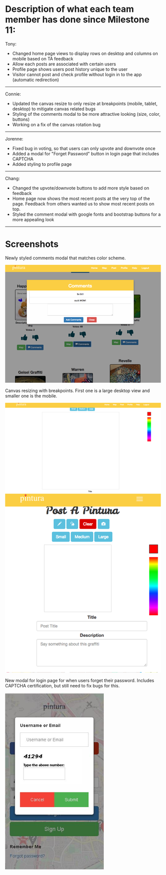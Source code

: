 # Description of what each team member has done since Milestone 11:

Tony:
- Changed home page views to display rows on desktop and columns on mobile based on TA feedback
- Allow each posts are associated with certain users
- Profile page shows users post history unique to the user
- Visitor cannot post and check profile without login in to the app (automatic redirection)


---

Connie:
- Updated the canvas resize to only resize at breakpoints (mobile, tablet, desktop) to mitigate canvas related bugs
- Styling of the comments modal to be more attractive looking (size, color, buttons)
- Working on a fix of the canvas rotation bug 

---

Jorenne:
- Fixed bug in voting, so that users can only upvote and downvote once
- Added a modal for "Forget Password" button in login page that includes CAPTCHA
- Added styling to profile page

---

Chang:
- Changed the upvote/downvote buttons to add more style based on feedback
- Home page now shows the most recent posts at the very top of the page. Feedback from others wanted us to show most recent posts on top.
- Styled the comment modal with google fonts and bootstrap buttons for a more appealing look

---

# Screenshots 
Newly styled comments modal that matches color scheme.

![alt_tag](/images/milestone13_connie.jpg)

Canvas resizing with breakpoints. First one is a large desktop view and smaller one is the mobile.

![alt_tag](/images/milestone13_connie2.jpg)
![alt_tag](/images/milestone13_connie3.jpg)

New modal for login page for when users forget their password. Includes CAPTCHA certification, but still need to fix bugs for this.

![alt_tag](/images/milestone13_forgetpassword.jpg)
